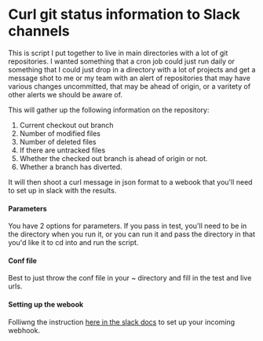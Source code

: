 # Curl git status information to Slack channels

This is script I put together to live in main directories with a lot of git repositories. I wanted something that a cron job could just run daily or something that 
I could just drop in a directory with a lot of projects and get a message shot to me or my team with an alert of
repositories that may have various changes uncommitted, that may be ahead of origin, or a varitety of other alerts we should be aware of.

This will gather up the following information on the repository:
1. Current checkout out branch
2. Number of modified files
3. Number of deleted files
4. If there are untracked files
5. Whether the checked out branch is ahead of origin or not.
6. Whether a branch has diverted.

It will then shoot a curl message in json format to a webook that you'll need to set up in slack with the results.

#### Parameters
You have 2 options for parameters. If you pass in test, you'll need to be in the directory when you run it, or you can run it
and pass the directory in that you'd like it to cd into and run the script.

#### Conf file
Best to just throw the conf file in your ~ directory and fill in the test and live urls.

#### Setting up the webook
Folliwng the instruction [here in the slack docs](https://api.slack.com/incoming-webhooks) to set up your incoming webhook.
